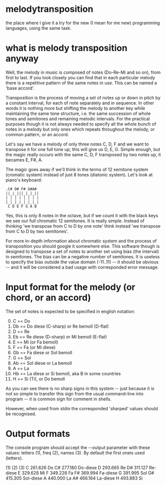 melodytransposition
===================

the place where I give it a try for the new (I mean for me new)
programming languages, using the same task.

what is melody transposition anyway
===================================

Well, the melody in music is composed of notes (Do-Re-Mi and so on),
from first to last. If you look closely you can find that in each
particular melody there is a repetitive pattern of the same notes in
use. This can be named a 'base accord'.

Transposition is the process of moving a set of notes up or down in
pitch by a constant interval, for each of note separately and in
sequence. In other words it is nothing more but shifting the melody to
another key while maintaining the same tone structure, i.e. the same
succession of whole tones and semitones and remaining melodic
intervals. For the practical purposes though it is not always needed
to specify all the whole bunch of notes in a melody but only ones
which repeats throughout the melody, or common pattern, or an accord.

Let's say we have a melody of only three notes C, D, F and we want to
transpose it for one full tone up; this will give us D, E, G. Simple
enough, but the magic really occurs with the same C, D, F transposed
by two notes up, it becames E, F#, A.

The magic goes away if we'll think in the terms of 12 semitone system
(cromatic system) instead of just 8 tones (diatonic system). Let's
look at piano's keyboard:

    .C# D# F# G#A#
    ||_|_|||_|_|_||
    | | | | | | | |
    |_|_|_|_|_|_|_|
     C D E F G A B

Yes, this is only 8 notes in the octave, but if we count it with the
black keys we see our full chromatic 12 semitones. It is really
simple. Instead of thinking 'we transpose from C to D by one note'
think instead 'we transpose from C to D by two semitones'.

For more in-depth information about chromatic system and the process
of transposition you should google it somewhere else. This software
though is designed to transpose a set of notes to another set using
bias (the interval) in semitones. The bias can be a negative number of
semitones. It is useless to specify the bias outside the value domain
(-11..11) -- it should be obvious -- and it will be considered a bad
usage with corresponded error message.


Input format for the melody (or chord, or an accord)
====================================================

The set of notes is expected to be specified in english notation:

0.  C  == Do
1.  Db == Do diese (C-sharp) or Re bemoll (D-flat)
2.  D  == Re
3.  Eb == Re diese (D-sharp) or Mi bemoll (E-flat)
4.  E  == Mi (or Fa bemoll)
5.  F  == Fa (or Mi diese)
6.  Gb == Fa diese or Sol bemoll
7.  G  == Sol
8.  Ab == Sol diese or La bemoll
9.  A  == La
10. Hb == La diese or Si bemoll, aka B in some countries
11. H  == Si (Ti), or Do bemoll

As you can see there is no sharp signs in this system -- just because
it is not so simple to transfer this sign from the usual command-line
into program -- it is common sign for comment in shells.

However, when used from stdin the corresponded 'sharped' values should
be recognised.

Output formats
==============

The console program should accept the --output parameter with these
values: letters (1), freq (2), names (3). By default the first oneis
used (letters).

(1)   (2)      (3)
 C  261.626  Do
 C# 277.180  Do-diese
 D  293.665  Re
 D# 311.127  Re-diese
 E  329.628  Mi
 F  349.228  Fa
 F# 369.994  Fa-diese
 G  391.995  Sol
 G# 415.305  Sol-diese
 A  440.000  La
 A# 466.164  La-diese
 H  493.883  Si

